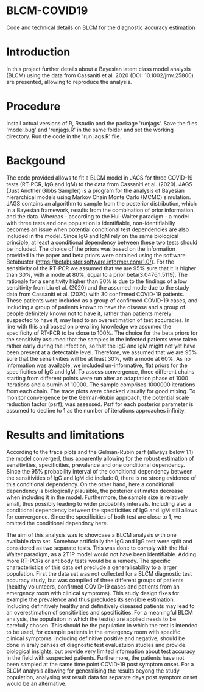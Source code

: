 # BLCM-COVID19
Code and technical details on BLCM for the diagnostic accuracy estimation

# Introduction
In this project further details about a Bayesian latent class model analysis (BLCM) using the data from
Cassaniti et al. 2020 (DOI: 10.1002/jmv.25800) are presented, allowing to reproduce the analysis.

# Procedure
Install actual versions of R, Rstudio and the package 'runjags'. Save the files 'model.bug' and 'runjags.R' in the same folder and set the working directory. Run the code in the 'run.jags.R' file.

# Backgound
The code provided allows to fit a BLCM model in JAGS for three COVID-19 tests (RT-PCR, IgG and IgM) to the data from Cassaniti et al. (2020). JAGS (Just Another Gibbs Sampler) is a program for the analysis of Bayesian hierarchical models using Markov Chain Monte Carlo (MCMC) simulation. JAGS contains an algorithm to sample from the posterior distribution, which in a Bayesian framework, results from the combination of prior information and the data. 
Whereas - according to the Hui-Walter paradigm - a model with three tests and one population is identifiable, non-identifiabiliy becomes an issue when potential conditional test dependencies are also included in the model. Since IgG and IgM rely on the same biological principle, at least a conditional dependency between these two tests should be included. 
The choice of the priors was based on the information provided in the paper and beta priors were obtained using the software Betabuster (https://betabuster.software.informer.com/1.0/). For the sensitivity of the RT-PCR we assumed that we are 95% sure that it is higher than 30%, with a mode at 80%, equal to a prior beta(3.0476,1.5119). The rationale for a sensitivity higher than 30% is due to the findings of a low sensitivity from Liu et al. (2020) and the assumed mode due to the study data from Cassaniti et al. (2020) with 30 confirmed COVID-19 patients. These patients were included as a group of confirmed COVID-19 cases, and including a group of patients known to have the disease and a group of people definitely known not to have it, rather than patients merely suspected to have it, may lead to an overestimation of test accuracies. In line with this and based on prevailing knowledge we assumed the specificity of RT-PCR to be close to 100%. The choice for the beta priors for the sensitivity assumed that the samples in the infected patients were taken rather early during the infection, so that the IgG and IgM might not yet have been present at a detectable level. Therefore, we assumed that we are 95% sure that the sensitivities will be at least 30%, with a mode at 60%. As no information was available, we included un-informative, flat priors for the specificities of IgG and IgM.
To assess convergence, three different chains starting from different points were run after an adaptation phase of 1000 iterations and a burnin of 10000. The sample comprises 1000000 iterations from each chain. The trace plots were checked visually for good mixing. To monitor convergence by the Gelman-Rubin approach, the potential scale reduction factor (psrf), was assessed. Psrf for each posterior parameter is assumed to decline to 1 as the number of iterations approaches infinity.

# Results and limitations
According to the trace plots and the Gelman-Rubin psrf (allways below 1.1) the model converged, thus apparently allowing for the robust estimation of sensitivities, specificities, prevalence and one conditional dependency. Since the 95% probability interval of the conditional dependency between the sensitivities of IgG and IgM did include 0, there is no strong evidence of this conditional dependency. On the other hand, here a conditional dependency is biologically plausible, the posterior estimates decrease when including it in the model. Furthermore, the sample size is relatively small, thus possibly leading to wider probability intervals. Including also a conditional dependency between the specificities of IgG and IgM still allows for convergence. Since the specificities of both test are close to 1, we omitted the conditional dependncy here.

The aim of this analysis was to showcase a BLCM analysis with one available data set. Somehow artificially the IgG and IgG test were split and considered as two separate tests. This was done to comply with the Hui-Walter paradigm, as a 2T1P model would not have been identifiable. Adding more RT-PCRs or antibody tests would be a remedy.
The specific characteristics of this data set preclude a generalisability to a larger population. First the data set was not collected for a BLCM diagnostic test accuracy study, but was compiled of three different groups of patients (healthy volunteers, confirmed COVID-19 cases and patients from an emergency room with clinical symptoms). This study design fixes for example the prevalence and thus precludes its sensible estimation. Including definitively healthy and definitively diseased patients may lead to an overestimation of sensitivities and specificities. For a meaningful BLCM analysis, the population in which the test(s) are applied needs to be carefully chosen. This should be the population in which the test is intended to be used, for example patients in the emergency room with specific clinical symptoms. Including definitive positive and negative, should be done in eraly pahses of diagnostic test evaluatuion studies and provide biological insights, but provide very limited information about test accuracy in the field with suspected patients.
Furthermore, the patients have not been sampled at the same time point COVID-19 post symptom onset. For a BLCM analysis allowing for generalising the results beyong the study population, analysing test result data for separate days post symptom onset would be an alternative.



